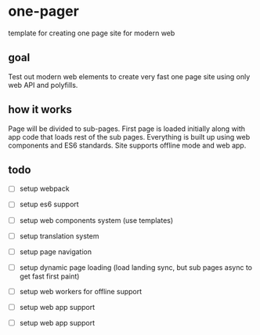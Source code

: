 # one-pager
template for creating one page site for modern web

## goal
Test out modern web elements to create very fast one page site using only web API and polyfills. 

## how it works
Page will be divided to sub-pages. First page is loaded initially along with app code that loads rest of the sub pages.
Everything is built up using web components and ES6 standards. Site supports offline mode and web app. 

## todo
* [ ] setup webpack
* [ ] setup es6 support
* [ ] setup web components system (use templates)
* [ ] setup translation system
* [ ] setup page navigation
* [ ] setup dynamic page loading (load landing sync, but sub pages async to get fast first paint)
* [ ] setup web workers for offline support
* [ ] setup web app support
* [ ] setup web app support

